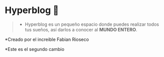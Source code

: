 # Hyperblog 💚
> - Hyperblog es un pequeño espacio donde puedes realizar todos tus sueños, así darlos a conocer al **MUNDO ENTERO**.

*Creado por el increible Fabian Rioseco


*Este es el segundo cambio
